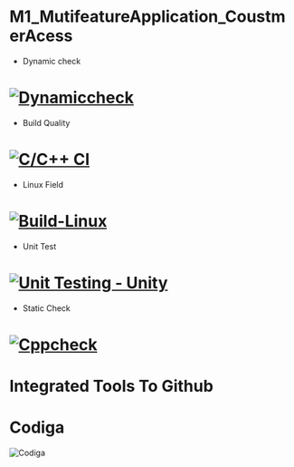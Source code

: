 # M1_MutifeatureApplication_CoustmerAcess
- Dynamic check
 # [![Dynamiccheck](https://github.com/Harshitha199928/M1_MutifeatureApplication_CoustmerAcess/actions/workflows/Dynamic-check.yml/badge.svg)](https://github.com/Harshitha199928/M1_MutifeatureApplication_CoustmerAcess/actions/workflows/Dynamic-check.yml) 
- Build Quality
 # [![C/C++ CI](https://github.com/Harshitha199928/M1_MutifeatureApplication_CoustmerAcess/actions/workflows/c-cpp.yml/badge.svg)](https://github.com/Harshitha199928/M1_MutifeatureApplication_CoustmerAcess/actions/workflows/c-cpp.yml) 
- Linux Field
 # [![Build-Linux](https://github.com/Harshitha199928/M1_MutifeatureApplication_CoustmerAcess/actions/workflows/Build-linux.yml/badge.svg)](https://github.com/Harshitha199928/M1_MutifeatureApplication_CoustmerAcess/actions/workflows/Build-linux.yml) 
- Unit Test
 # [![Unit Testing - Unity](https://github.com/Harshitha199928/M1_MutifeatureApplication_CoustmerAcess/actions/workflows/Unity.yml/badge.svg)](https://github.com/Harshitha199928/M1_MutifeatureApplication_CoustmerAcess/actions/workflows/Unity.yml) 
- Static Check
 # [![Cppcheck](https://github.com/Harshitha199928/M1_MutifeatureApplication_CoustmerAcess/actions/workflows/Static-check.yml/badge.svg)](https://github.com/Harshitha199928/M1_MutifeatureApplication_CoustmerAcess/actions/workflows/Static-check.yml) 
 # Integrated Tools To Github
 
 # Codiga
 ![Codiga](https://user-images.githubusercontent.com/55775183/153706469-1037b8d3-c290-43bc-808f-3023407b9eb3.png)

